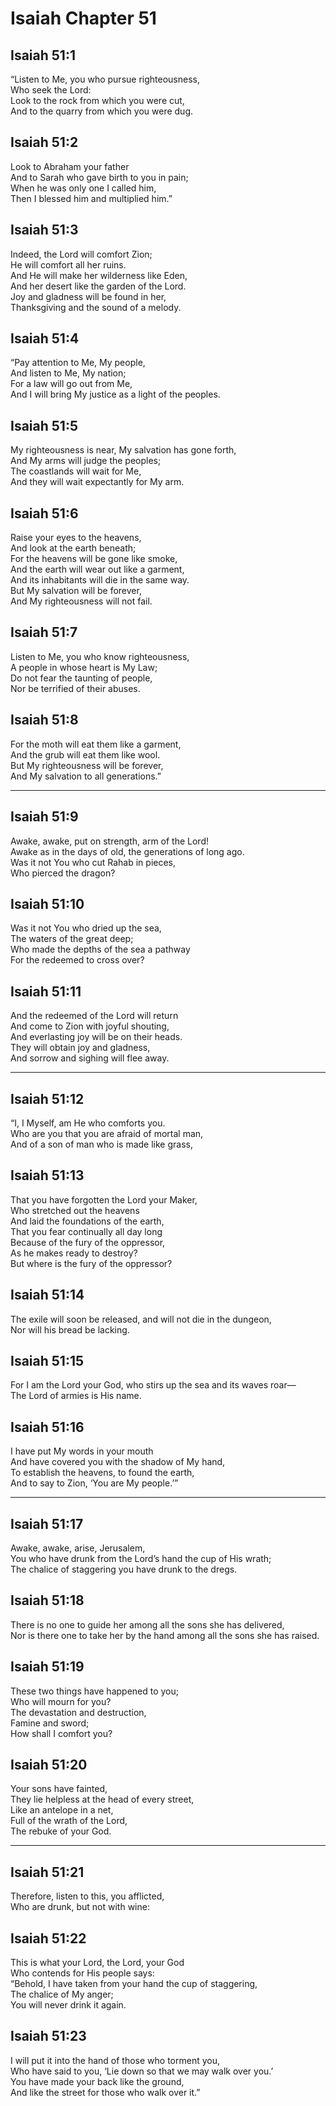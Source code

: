 # Isaiah Chapter 51

## Isaiah 51:1  
“Listen to Me, you who pursue righteousness,  
Who seek the Lord:  
Look to the rock from which you were cut,  
And to the quarry from which you were dug.

## Isaiah 51:2  
Look to Abraham your father  
And to Sarah who gave birth to you in pain;  
When he was only one I called him,  
Then I blessed him and multiplied him.”

## Isaiah 51:3  
Indeed, the Lord will comfort Zion;  
He will comfort all her ruins.  
And He will make her wilderness like Eden,  
And her desert like the garden of the Lord.  
Joy and gladness will be found in her,  
Thanksgiving and the sound of a melody.

## Isaiah 51:4  
“Pay attention to Me, My people,  
And listen to Me, My nation;  
For a law will go out from Me,  
And I will bring My justice as a light of the peoples.

## Isaiah 51:5  
My righteousness is near, My salvation has gone forth,  
And My arms will judge the peoples;  
The coastlands will wait for Me,  
And they will wait expectantly for My arm.

## Isaiah 51:6  
Raise your eyes to the heavens,  
And look at the earth beneath;  
For the heavens will be gone like smoke,  
And the earth will wear out like a garment,  
And its inhabitants will die in the same way.  
But My salvation will be forever,  
And My righteousness will not fail.

## Isaiah 51:7  
Listen to Me, you who know righteousness,  
A people in whose heart is My Law;  
Do not fear the taunting of people,  
Nor be terrified of their abuses.

## Isaiah 51:8  
For the moth will eat them like a garment,  
And the grub will eat them like wool.  
But My righteousness will be forever,  
And My salvation to all generations.”

---

## Isaiah 51:9  
Awake, awake, put on strength, arm of the Lord!  
Awake as in the days of old, the generations of long ago.  
Was it not You who cut Rahab in pieces,  
Who pierced the dragon?

## Isaiah 51:10  
Was it not You who dried up the sea,  
The waters of the great deep;  
Who made the depths of the sea a pathway  
For the redeemed to cross over?

## Isaiah 51:11  
And the redeemed of the Lord will return  
And come to Zion with joyful shouting,  
And everlasting joy will be on their heads.  
They will obtain joy and gladness,  
And sorrow and sighing will flee away.

---

## Isaiah 51:12  
“I, I Myself, am He who comforts you.  
Who are you that you are afraid of mortal man,  
And of a son of man who is made like grass,

## Isaiah 51:13  
That you have forgotten the Lord your Maker,  
Who stretched out the heavens  
And laid the foundations of the earth,  
That you fear continually all day long  
Because of the fury of the oppressor,  
As he makes ready to destroy?  
But where is the fury of the oppressor?

## Isaiah 51:14  
The exile will soon be released, and will not die in the dungeon,  
Nor will his bread be lacking.

## Isaiah 51:15  
For I am the Lord your God, who stirs up the sea and its waves roar—  
The Lord of armies is His name.

## Isaiah 51:16  
I have put My words in your mouth  
And have covered you with the shadow of My hand,  
To establish the heavens, to found the earth,  
And to say to Zion, ‘You are My people.’”

---

## Isaiah 51:17  
Awake, awake, arise, Jerusalem,  
You who have drunk from the Lord’s hand the cup of His wrath;  
The chalice of staggering you have drunk to the dregs.

## Isaiah 51:18  
There is no one to guide her among all the sons she has delivered,  
Nor is there one to take her by the hand among all the sons she has raised.

## Isaiah 51:19  
These two things have happened to you;  
Who will mourn for you?  
The devastation and destruction,  
Famine and sword;  
How shall I comfort you?

## Isaiah 51:20  
Your sons have fainted,  
They lie helpless at the head of every street,  
Like an antelope in a net,  
Full of the wrath of the Lord,  
The rebuke of your God.

---

## Isaiah 51:21  
Therefore, listen to this, you afflicted,  
Who are drunk, but not with wine:

## Isaiah 51:22  
This is what your Lord, the Lord, your God  
Who contends for His people says:  
“Behold, I have taken from your hand the cup of staggering,  
The chalice of My anger;  
You will never drink it again.

## Isaiah 51:23  
I will put it into the hand of those who torment you,  
Who have said to you, ‘Lie down so that we may walk over you.’  
You have made your back like the ground,  
And like the street for those who walk over it.”
